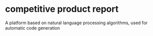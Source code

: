 # competitive product report
A platform based on natural language processing algorithms, used for automatic code generation
